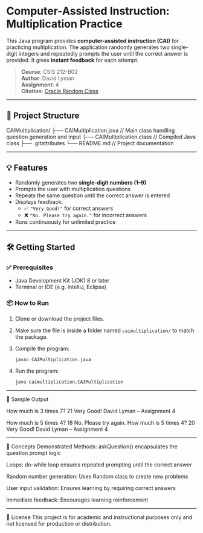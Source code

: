 # Computer-Assisted Instruction: Multiplication Practice

This Java program provides **computer-assisted instruction (CAI)** for practicing multiplication. The application randomly generates two single-digit integers and repeatedly prompts the user until the correct answer is provided. It gives **instant feedback** for each attempt.

> **Course**: CSIS 212-B02  
> **Author**: David Lyman  
> **Assignment**: 4  
> **Citation**: [Oracle Random Class](https://docs.oracle.com/javase/8/docs/api/java/util/Random.html)

---

## 📁 Project Structure
CAIMultiplication/
├── CAIMultiplication.java // Main class handling question generation and input
├── CAIMultiplication.class // Compiled Java class
├── .gitattributes
└── README.md // Project documentation

---

## 💡 Features

- Randomly generates two **single-digit numbers (1–9)**
- Prompts the user with multiplication questions
- Repeats the same question until the correct answer is entered
- Displays feedback:
  - ✅ `"Very Good!"` for correct answers
  - ❌ `"No. Please try again."` for incorrect answers
- Runs continuously for unlimited practice

---

## 🛠️ Getting Started

### ✅ Prerequisites

- Java Development Kit (JDK) 8 or later
- Terminal or IDE (e.g. IntelliJ, Eclipse)

### 📦 How to Run

1. Clone or download the project files.
2. Make sure the file is inside a folder named `caimultiplication/` to match the package.
3. Compile the program:

   ```bash
   javac CAIMultiplication.java
4. Run the program:

   ```bash
   java caimultiplication.CAIMultiplication

---

📄 Sample Output

How much is 3 times 7? 21
Very Good!
David Lyman – Assignment 4

How much is 5 times 4? 18
No. Please try again.
How much is 5 times 4? 20
Very Good!
David Lyman – Assignment 4

---

🧠 Concepts Demonstrated
Methods: askQuestion() encapsulates the question prompt logic

Loops: do-while loop ensures repeated prompting until the correct answer

Random number generation: Uses Random class to create new problems

User input validation: Ensures learning by requiring correct answers

Immediate feedback: Encourages learning reinforcement

---

📜 License
This project is for academic and instructional purposes only and not licensed for production or distribution.
